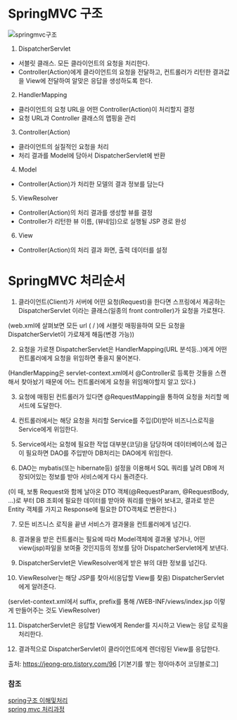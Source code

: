 # SpringMVC 구조
![springmvc구조](https://user-images.githubusercontent.com/46726709/110488901-44598f00-8132-11eb-87c4-a3a5e2844b2c.PNG)<br>

1. DispatcherServlet <br>
- 서블릿 클래스. 모든 클라이언트의 요청을 처리한다.
- Controller(Action)에게 클라이언트의 요청을 전달하고, 컨트롤러가 리턴한 결과값을 View에 전달하여 알맞은 응답을 생성하도록 한다.
2. HandlerMapping 
- 클라이언트의 요청 URL을 어떤 Controller(Action)이 처리할지 결정
- 요청 URL과 Controller 클래스의 맵핑을 관리
3. Controller(Action)
- 클라이언트의 실질적인 요청을 처리
- 처리 결과를 Model에 담아서 DispatcherServlet에 반환
4. Model
- Controller(Action)가 처리한 모델의 결과 정보를 담는다
5. ViewResolver
- Controller(Action)의 처리 결과를 생성할 뷰를 결정
- Controller가 리턴한 뷰 이름, (뷰네임)으로 실행될 JSP 경로 완성
6. View
- Controller(Action)의 처리 결과 화면, 출력 데이터를 설정




# SpringMVC 처리순서

1. 클라이언트(Client)가 서버에 어떤 요청(Request)을 한다면 스프링에서 제공하는 DispatcherServlet 이라는 클래스(일종의 front controller)가 요청을 가로챈다.

(web.xml에 살펴보면 모든 url ( / )에 서블릿 매핑을하여 모든 요청을 DispatcherServlet이 가로채게 해둠(변경 가능))

2. 요청을 가로챈 DispatcherServlet은 HandlerMapping(URL 분석등..)에게 어떤 컨트롤러에게 요청을 위임하면 좋을지 물어본다.

(HandlerMapping은 servlet-context.xml에서 @Controller로 등록한 것들을 스캔해서 찾아놨기 때문에 어느 컨트롤러에게 요청을 위임해야할지 알고 있다.)

3. 요청에 매핑된 컨트롤러가 있다면 @RequestMapping을 통하여 요청을 처리할 메서드에 도달한다.

4. 컨트롤러에서는 해당 요청을 처리할 Service를 주입(DI)받아 비즈니스로직을 Service에게 위임한다.

5. Service에서는 요청에 필요한 작업 대부분(코딩)을 담당하며 데이터베이스에 접근이 필요하면 DAO를 주입받아 DB처리는 DAO에게 위임한다.

6. DAO는 mybatis(또는 hibernate등) 설정을 이용해서 SQL 쿼리를 날려 DB에 저장되어있는 정보를 받아 서비스에게 다시 돌려준다.

(이 때, 보통 Request와 함께 날아온 DTO 객체(@RequestParam, @RequestBody, ...)로 부터 DB 조회에 필요한 데이터를 받아와 쿼리를 만들어 보내고, 결과로 받은 Entity 객체를 가지고 Response에 필요한 DTO객체로 변환한다.)

7. 모든 비즈니스 로직을 끝낸 서비스가 결과물을 컨트롤러에게 넘긴다.

8. 결과물을 받은 컨트롤러는 필요에 따라 Model객체에 결과물 넣거나, 어떤 view(jsp)파일을 보여줄 것인지등의 정보를 담아 DispatcherServlet에게 보낸다.

9. DispatcherServlet은 ViewResolver에게 받은 뷰의 대한 정보를 넘긴다.

10. ViewResolver는 해당 JSP를 찾아서(응답할 View를 찾음) DispatcherServlet에게 알려준다.

(servlet-context.xml에서 suffix, prefix를 통해 /WEB-INF/views/index.jsp 이렇게 만들어주는 것도 ViewResolver)

11. DispatcherServlet은 응답할 View에게 Render를 지시하고 View는 응답 로직을 처리한다.

12. 결과적으로 DispatcherServlet이 클라이언트에게 렌더링된 View를 응답한다.



출처: https://jeong-pro.tistory.com/96 [기본기를 쌓는 정아마추어 코딩블로그]

### 참조 
[spring구조 이해및처리](https://iri-kang.tistory.com/4)<br>
[spring mvc 처리과정](https://jeong-pro.tistory.com/96)<br>
